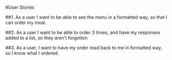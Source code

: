 #User Stories

##1. As a user I want to be able to see the menu in a formatted way, so that I can order my meal.

##2. As a user I want to be able to order 3 times, and have my responses added to a list, so they aren't forgotten

##3. As a user, I want to have my order read back to me in formatted way, so I know what I ordered.